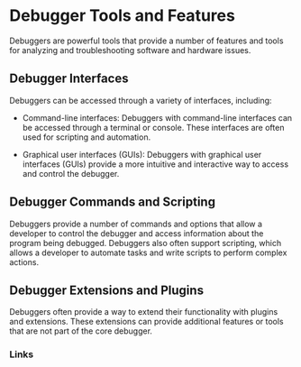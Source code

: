 # Debugger Tools and Features
Debuggers are powerful tools that provide a number of features and tools for analyzing and troubleshooting software and hardware issues.

## Debugger Interfaces
Debuggers can be accessed through a variety of interfaces, including:

- Command-line interfaces: Debuggers with command-line interfaces can be accessed through a terminal or console. These interfaces are often used for scripting and automation.

- Graphical user interfaces (GUIs): Debuggers with graphical user interfaces (GUIs) provide a more intuitive and interactive way to access and control the debugger.

## Debugger Commands and Scripting
Debuggers provide a number of commands and options that allow a developer to control the debugger and access information about the program being debugged. Debuggers also often support scripting, which allows a developer to automate tasks and write scripts to perform complex actions.

## Debugger Extensions and Plugins
Debuggers often provide a way to extend their functionality with plugins and extensions. These extensions can provide additional features or tools that are not part of the core debugger.

### Links
